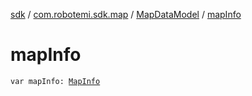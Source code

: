 [sdk](../../index.md) / [com.robotemi.sdk.map](../index.md) / [MapDataModel](index.md) / [mapInfo](./map-info.md)

# mapInfo

`var mapInfo: `[`MapInfo`](../-map-info/index.md)